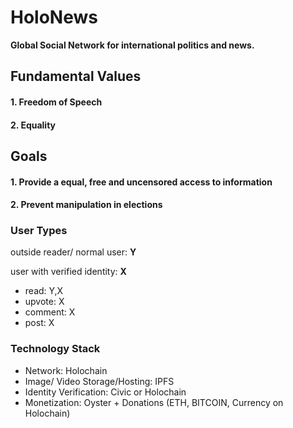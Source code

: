 # HoloNews 

<b>Global Social Network for international politics and news.</b>

## <b>Fundamental Values</b>

#### 1. Freedom of Speech
#### 2. Equality

## <b>Goals</b>

#### 1. Provide a equal, free and uncensored access to information 
#### 2. Prevent manipulation in elections

### User Types

outside reader/ normal user: <b>Y</b>

user with verified identity: <b>X</b>

- read: Y,X
- upvote: X
- comment: X
- post: X

### Technology Stack 

- Network: Holochain
- Image/ Video Storage/Hosting: IPFS 
- Identity Verification: Civic or Holochain
- Monetization: Oyster + Donations (ETH, BITCOIN, Currency on Holochain)
